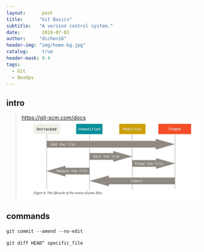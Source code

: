 ```yaml
---
layout:      post
title:      "Git Basics"
subtitle:   "A version control system."
date:        2019-07-03
author:     "dichen16"
header-img: "img/home-bg.jpg"
catalog:     true
header-mask: 0.4
tags:
  - Git
  - DevOps
---
```


## intro

> <https://git-scm.com/docs>
![git-life-cycle](/img/in-post/git-life-cycle.jpg)

## commands

`git commit --amend --no-edit`

`git diff HEAD^ specific_file`